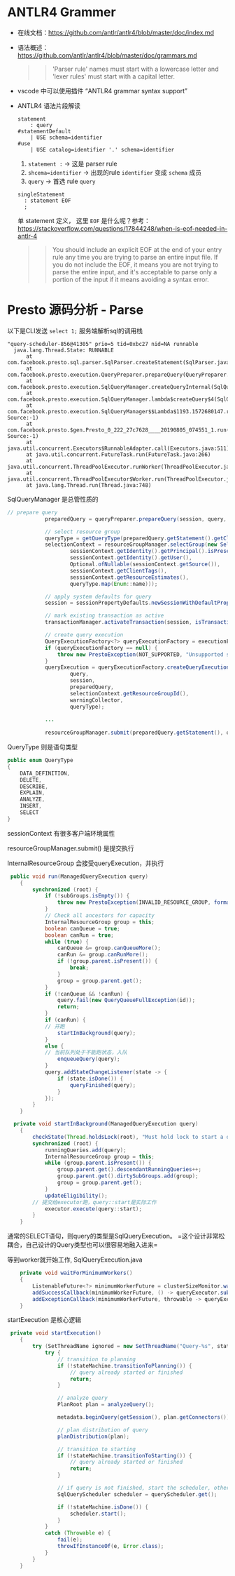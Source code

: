 # ANTLR4 Grammer
* 在线文档：https://github.com/antlr/antlr4/blob/master/doc/index.md

* 语法概述： https://github.com/antlr/antlr4/blob/master/doc/grammars.md

  >> 'Parser rule' names must start with a lowercase letter and 'lexer rules' must start with a capital letter.

* vscode 中可以使用插件 “ANTLR4 grammar syntax support”

* ANTLR4 语法片段解读
  ```g4
  statement
      : query                                                            #statementDefault
      | USE schema=identifier                                            #use
      | USE catalog=identifier '.' schema=identifier   
  ```
  1. `statement :` -> 这是 parser rule
  1. `shcema=identifier` -> 出现的rule `identifier` 变成 `schema` 成员
  1. `query` -> 首选 rule `query`

  ```g4
  singleStatement
    : statement EOF
    ;
  ```
  单 statement 定义， 这里 `EOF` 是什么呢？参考：https://stackoverflow.com/questions/17844248/when-is-eof-needed-in-antlr-4
  
  >> You should include an explicit EOF at the end of your entry rule any time you are trying to parse an entire input file. If you do not include the EOF, it means you are not trying to parse the entire input, and it's acceptable to parse only a portion of the input if it means avoiding a syntax error.

# Presto 源码分析 - Parse
以下是CLI发送 `select 1;` 服务端解析sql的调用栈
```text
"query-scheduler-856@41305" prio=5 tid=0xbc27 nid=NA runnable
  java.lang.Thread.State: RUNNABLE
	  at com.facebook.presto.sql.parser.SqlParser.createStatement(SqlParser.java:98)
	  at com.facebook.presto.execution.QueryPreparer.prepareQuery(QueryPreparer.java:56)
	  at com.facebook.presto.execution.SqlQueryManager.createQueryInternal(SqlQueryManager.java:343)
	  at com.facebook.presto.execution.SqlQueryManager.lambda$createQuery$4(SqlQueryManager.java:305)
	  at com.facebook.presto.execution.SqlQueryManager$$Lambda$1193.1572680147.run(Unknown Source:-1)
	  at com.facebook.presto.$gen.Presto_0_222_27c7628____20190805_074551_1.run(Unknown Source:-1)
	  at java.util.concurrent.Executors$RunnableAdapter.call(Executors.java:511)
	  at java.util.concurrent.FutureTask.run(FutureTask.java:266)
	  at java.util.concurrent.ThreadPoolExecutor.runWorker(ThreadPoolExecutor.java:1149)
	  at java.util.concurrent.ThreadPoolExecutor$Worker.run(ThreadPoolExecutor.java:624)
	  at java.lang.Thread.run(Thread.java:748)
```

SqlQueryManager 是总管性质的
```java
// prepare query
            preparedQuery = queryPreparer.prepareQuery(session, query, warningCollector);

            // select resource group
            queryType = getQueryType(preparedQuery.getStatement().getClass());
            selectionContext = resourceGroupManager.selectGroup(new SelectionCriteria(
                    sessionContext.getIdentity().getPrincipal().isPresent(),
                    sessionContext.getIdentity().getUser(),
                    Optional.ofNullable(sessionContext.getSource()),
                    sessionContext.getClientTags(),
                    sessionContext.getResourceEstimates(),
                    queryType.map(Enum::name)));

            // apply system defaults for query
            session = sessionPropertyDefaults.newSessionWithDefaultProperties(session, queryType.map(Enum::name), selectionContext.getResourceGroupId());

            // mark existing transaction as active
            transactionManager.activateTransaction(session, isTransactionControlStatement(preparedQuery.getStatement()), accessControl);

            // create query execution
            QueryExecutionFactory<?> queryExecutionFactory = executionFactories.get(preparedQuery.getStatement().getClass());
            if (queryExecutionFactory == null) {
                throw new PrestoException(NOT_SUPPORTED, "Unsupported statement type: " + preparedQuery.getStatement().getClass().getSimpleName());
            }
            queryExecution = queryExecutionFactory.createQueryExecution(
                    query,
                    session,
                    preparedQuery,
                    selectionContext.getResourceGroupId(),
                    warningCollector,
                    queryType);
		    
		    ...
		    
		    resourceGroupManager.submit(preparedQuery.getStatement(), queryExecution, selectionContext, queryExecutor);
```

QueryType 则是语句类型
```java
public enum QueryType
{
    DATA_DEFINITION,
    DELETE,
    DESCRIBE,
    EXPLAIN,
    ANALYZE,
    INSERT,
    SELECT
}
```

sessionContext 有很多客户端环境属性

resourceGroupManager.submit() 是提交执行

InternalResourceGroup 会接受queryExecution，并执行
```java
 public void run(ManagedQueryExecution query)
    {
        synchronized (root) {
            if (!subGroups.isEmpty()) {
                throw new PrestoException(INVALID_RESOURCE_GROUP, format("Cannot add queries to %s. It is not a leaf group.", id));
            }
            // Check all ancestors for capacity
            InternalResourceGroup group = this;
            boolean canQueue = true;
            boolean canRun = true;
            while (true) {
                canQueue &= group.canQueueMore();
                canRun &= group.canRunMore();
                if (!group.parent.isPresent()) {
                    break;
                }
                group = group.parent.get();
            }
            if (!canQueue && !canRun) {
                query.fail(new QueryQueueFullException(id));
                return;
            }
            if (canRun) {
	    	// 开跑
                startInBackground(query);
            }
            else {
	        // 当前队列处于不能跑状态，入队
                enqueueQuery(query);
            }
            query.addStateChangeListener(state -> {
                if (state.isDone()) {
                    queryFinished(query);
                }
            });
        }
    }
```

```java
  private void startInBackground(ManagedQueryExecution query)
    {
        checkState(Thread.holdsLock(root), "Must hold lock to start a query");
        synchronized (root) {
            runningQueries.add(query);
            InternalResourceGroup group = this;
            while (group.parent.isPresent()) {
                group.parent.get().descendantRunningQueries++;
                group.parent.get().dirtySubGroups.add(group);
                group = group.parent.get();
            }
            updateEligibility();
	    // 提交给executor跑，query::start是实际工作
            executor.execute(query::start);
        }
    }
```

通常的SELECT语句，则query的类型是SqlQueryExecution。
=这个设计非常松耦合，自己设计的Query类型也可以很容易地融入进来=

等到worker就开始工作, SqlQueryExecution.java
```java
    private void waitForMinimumWorkers()
    {
        ListenableFuture<?> minimumWorkerFuture = clusterSizeMonitor.waitForMinimumWorkers();
        addSuccessCallback(minimumWorkerFuture, () -> queryExecutor.submit(this::startExecution));
        addExceptionCallback(minimumWorkerFuture, throwable -> queryExecutor.submit(() -> stateMachine.transitionToFailed(throwable)));
    }
```

startExecution 是核心逻辑
```java
 private void startExecution()
    {
        try (SetThreadName ignored = new SetThreadName("Query-%s", stateMachine.getQueryId())) {
            try {
                // transition to planning
                if (!stateMachine.transitionToPlanning()) {
                    // query already started or finished
                    return;
                }

                // analyze query
                PlanRoot plan = analyzeQuery();

                metadata.beginQuery(getSession(), plan.getConnectors());

                // plan distribution of query
                planDistribution(plan);

                // transition to starting
                if (!stateMachine.transitionToStarting()) {
                    // query already started or finished
                    return;
                }

                // if query is not finished, start the scheduler, otherwise cancel it
                SqlQueryScheduler scheduler = queryScheduler.get();

                if (!stateMachine.isDone()) {
                    scheduler.start();
                }
            }
            catch (Throwable e) {
                fail(e);
                throwIfInstanceOf(e, Error.class);
            }
        }
    }
```
